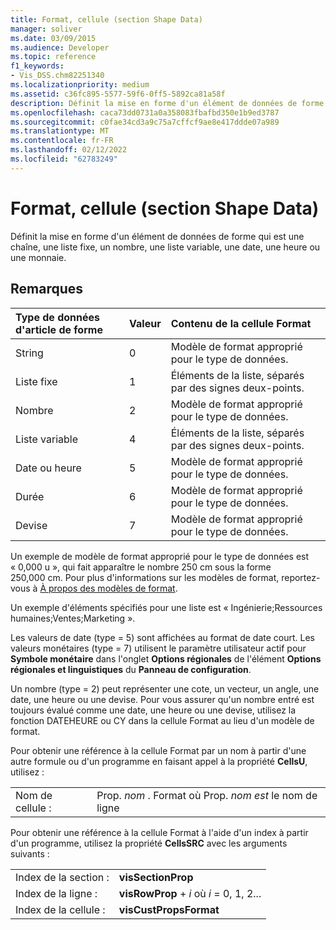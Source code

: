 ```yaml
---
title: Format, cellule (section Shape Data)
manager: soliver
ms.date: 03/09/2015
ms.audience: Developer
ms.topic: reference
f1_keywords:
- Vis_DSS.chm82251340
ms.localizationpriority: medium
ms.assetid: c36fc895-5577-59f6-0ff5-5892ca81a58f
description: Définit la mise en forme d'un élément de données de forme qui est une chaîne, une liste fixe, un nombre, une liste variable, une date, une heure ou une monnaie.
ms.openlocfilehash: caca73dd0731a0a358083fbafbd350e1b9ed3787
ms.sourcegitcommit: c0fae34cd3a9c75a7cffcf9ae8e417ddde07a989
ms.translationtype: MT
ms.contentlocale: fr-FR
ms.lasthandoff: 02/12/2022
ms.locfileid: "62783249"
---
```

# <a name="format-cell-shape-data-section"></a>Format, cellule (section Shape Data)

Définit la mise en forme d'un élément de données de forme qui est une chaîne, une liste fixe, un nombre, une liste variable, une date, une heure ou une monnaie.
  
## <a name="remarks"></a>Remarques

|**Type de données d'article de forme**|**Valeur**|**Contenu de la cellule Format**|
|:-----|:-----|:-----|
| String  <br/> | 0  <br/> | Modèle de format approprié pour le type de données. |
| Liste fixe  <br/> | 1  <br/> | Éléments de la liste, séparés par des signes deux-points. |
| Nombre  <br/> | 2  <br/> | Modèle de format approprié pour le type de données. |
| Liste variable  <br/> | 4  <br/> | Éléments de la liste, séparés par des signes deux-points. |
| Date ou heure  <br/> | 5  <br/> | Modèle de format approprié pour le type de données. |
| Durée  <br/> | 6   <br/> | Modèle de format approprié pour le type de données. |
| Devise  <br/> | 7   <br/> | Modèle de format approprié pour le type de données. |
   
Un exemple de modèle de format approprié pour le type de données est « 0,000 u », qui fait apparaître le nombre 250 cm sous la forme 250,000 cm. Pour plus d'informations sur les modèles de format, reportez-vous à [À propos des modèles de format](about-format-pictures.md).
  
Un exemple d'éléments spécifiés pour une liste est « Ingénierie;Ressources humaines;Ventes;Marketing ».
  
Les valeurs de date (type = 5) sont affichées au format de date court. Les valeurs monétaires (type = 7) utilisent le paramètre utilisateur actif pour **Symbole monétaire** dans l'onglet **Options régionales** de l'élément **Options régionales et linguistiques** du **Panneau de configuration**.
  
Un nombre (type = 2) peut représenter une cote, un vecteur, un angle, une date, une heure ou une devise. Pour vous assurer qu'un nombre entré est toujours évalué comme une date, une heure ou une devise, utilisez la fonction DATEHEURE ou CY dans la cellule Format au lieu d'un modèle de format.
  
Pour obtenir une référence à la cellule Format par un nom à partir d'une autre formule ou d'un programme en faisant appel à la propriété **CellsU**, utilisez : 
  
|||
|:-----|:-----|
| Nom de cellule :  <br/> | Prop.  *nom*  . Format où Prop.  *nom est*  le nom de ligne  <br/> |
   
Pour obtenir une référence à la cellule Format à l'aide d'un index à partir d'un programme, utilisez la propriété **CellsSRC** avec les arguments suivants : 
  
|||
|:-----|:-----|
| Index de la section :  <br/> |**visSectionProp** <br/> |
| Index de la ligne :  <br/> |**visRowProp** +   *i* où *i* = 0, 1, 2... |
| Index de la cellule :  <br/> |**visCustPropsFormat** <br/> |
   

